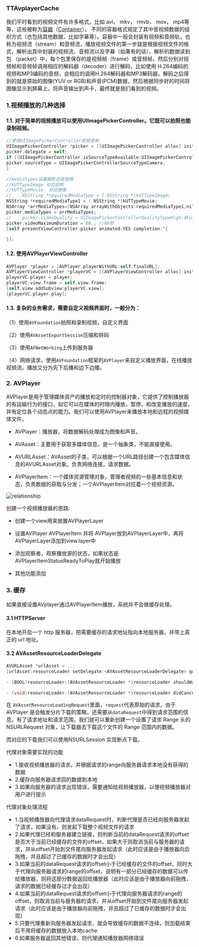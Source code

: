 ### TTAvplayerCache

我们平时看到的视频文件有许多格式，比如 avi， mkv， rmvb， mov， mp4等等，这些被称为[容器](http://en.wikipedia.org/wiki/Digital_container_format)（[Container](http://wiki.multimedia.cx/index.php?title=Category:Container_Formats)）， 不同的容器格式规定了其中音视频数据的组织方式（也包括其他数据，比如字幕等）。容器中一般会封装有视频和音频轨，也称为视频流（stream）和音频流，播放视频文件的第一步就是根据视频文件的格式，解析出其中封装的视频流、音频流以及字幕（如果有的话），解析的数据读到包 （packet）中，每个包里保存的是视频帧（frame）或音频帧，然后分别对视频帧和音频帧调用相应的解码器（decoder）进行解码，比如使用 H.264编码的视频和MP3编码的音频，会相应的调用H.264解码器和MP3解码器，解码之后得到的就是原始的图像(YUV or RGB)和声音(PCM)数据，然后根据同步好的时间将图像显示到屏幕上，将声音输出到声卡，最终就是我们看到的视频。



### 1.视频播放的几种选择

#### 1.1. 对于简单的视频播放可以使用**UIImagePickerController**。它既可以拍照也能录制视频。

```objective-c
//使用UIImagePickerController视频录制
UIImagePickerController *picker = [[UIImagePickerController alloc] init];
picker.delegate = self;
if ([UIImagePickerController isSourceTypeAvailable:UIImagePickerControllerSourceTypeCamera]) {
picker.sourceType = UIImagePickerControllerSourceTypeCamera;
}

//mediaTypes设置摄影还是拍照
//kUTTypeImage 对应拍照
//kUTTypeMovie  对应摄像
//    NSString *requiredMediaType = ( NSString *)kUTTypeImage;
NSString *requiredMediaType1 = ( NSString *)kUTTypeMovie;
NSArray *arrMediaTypes=[NSArray arrayWithObjects:requiredMediaType1,nil];
picker.mediaTypes = arrMediaTypes;
//    picker.videoQuality = UIImagePickerControllerQualityTypeHigh;默认是中等
picker.videoMaximumDuration = 60.; //60秒
[self presentViewController:picker animated:YES completion:^{

}];
```



#### 1.2. 使用AVPlayerViewController

```objective-c
AVPlayer *player = [AVPlayer playerWithURL:self.finalURL];
AVPlayerViewController *playerVC = [[AVPlayerViewController alloc] init];
playerVC.player = player;
playerVC.view.frame = self.view.frame;
[self.view addSubview:playerVC.view];
[playerVC.player play];
```



#### 1.3. 复杂的业务需求，需要自定义视频界面时，一般分为： 

（1）使用`AVFoundation`拍照和录制视频，自定义界面

（2）使用`AVAssetExportSession`压缩和转码

（3）使用`AFNetWorking`上传到服务器

（4）网络请求，使用`AVFoundation`框架的`AVPlayer`来自定义播放界面，在线播放视频流。播放又分为先下后播和边下边播。



### 2. AVPlayer

AVPlayer是用于管理媒体资产的播放和定时的控制器对象，它提供了控制播放器的有运输行为的接口，如它可以在媒体的时限内播放，暂停，和改变播放的速度，并有定位各个动态点的能力。我们可以使用AVPlayer来播放本地和远程的视频媒体文件。

- AVPlayer：播放器，将数据解码处理成为图像和声音。

- AVAsset：主要用于获取多媒体信息，是一个抽象类，不能直接使用。

- AVURLAsset：AVAsset的子类，可以根据一个URL路径创建一个包含媒体信息的AVURLAsset对象。负责网络连接，请求数据。

- AVPlayerItem：一个媒体资源管理对象，管理者视频的一些基本信息和状态，负责数据的获取与分发；一个AVPlayerItem对应着一个视频资源。

![relationship](/Users/meitu/Desktop/avplayer缓存方案/relationship.png)



创建一个视频播放器的思路:

- 创建一个view用来放置AVPlayerLayer

- 设置AVPlayer AVPlayerItem 并将 AVPlayer放到AVPlayerLayer中，再将AVPlayerLayer添加到view.layer中
- 添加观察者，观察播放源的状态，如果状态是AVPlayerItemStatusReadyToPlay就开始播放
- 其他功能添加




### 3. 缓存

如果直接设置AVplayer通过AVPlayerItem播放，系统并不会做缓存处理。

#### 3.1 HTTPServer

在本地开启一个 http 服务器，把需要缓存的请求地址指向本地服务器，并带上真正的 url 地址。



#### 3.2  AVAssetResourceLoaderDelegate

```objective-c
AVURLAsset *urlAsset = ...
[urlAsset.resourceLoader setDelegate:<AVAssetResourceLoaderDelegate> queue:dispatch_get_main_queue()];
```

```objective-c
- (BOOL)resourceLoader:(AVAssetResourceLoader *)resourceLoader shouldWaitForLoadingOfRequestedResource:(AVAssetResourceLoadingRequest *)loadingRequest
```

```objective-c
- (void)resourceLoader:(AVAssetResourceLoader *)resourceLoader didCancelLoadingRequest:(AVAssetResourceLoadingRequest *)loadingRequest
```

在 `AVAssetResourceLoadingRequest`里面，`request`代表原始的请求，由于 AVPlayer 是会触发分片下载的策略，还需要从`dataRequest`中得到请求范围的信息。有了请求地址和请求范围，我们就可以重新创建一个设置了请求 Range 头的 NSURLRequest 对象，让下载器去下载这个文件的 Range 范围内的数据。

而对应的下载我们可以使用NSURLSession 实现断点下载。



代理对象需要实现的功能

- 1.接收视频播放器的请求，并根据请求的range向服务器请求本地没有获得的数据
- 2.缓存向服务器请求回的数据到本地
- 3.如果向服务器的请求出现错误，需要通知给视频播放器，以便视频播放器对用户进行提示 



代理对象处理流程

- 1.当视频播放器向代理请求dataRequest时，判断代理是否已经向服务器发起了请求，如果没有，则发起下载整个视频文件的请求
- 2.如果代理已经和服务器建立链接，则判断当前的dataRequest请求的offset是否大于当前已经缓存的文件的offset，如果大于则取消当前与服务器的请求，并从offset开始到文件尾向服务器发起请求（此时应该是由于播放器向后拖拽，并且超过了已缓存的数据时才会出现）
- 3.如果当前的dataRequest请求的offset小于已经缓存的文件的offset，同时大于代理向服务器请求的range的offset，说明有一部分已经缓存的数据可以传给播放器，则将这部分数据返回给播放器（此时应该是由于播放器向前拖拽，请求的数据已经缓存过才会出现）
- 4.如果当前的dataRequest请求的offset小于代理向服务器请求的range的offset，则取消当前与服务器的请求，并从offset开始到文件尾向服务器发起请求（此时应该是由于播放器向前拖拽，并且超过了已缓存的数据时才会出现）
- 5.只要代理重新向服务器发起请求，就会导致缓存的数据不连续，则加载结束后不用将缓存的数据放入本地cache
- 6.如果服务器返回其他错误，则代理通知播放器网络错误











